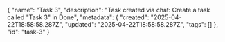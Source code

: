 {
  "name": "Task 3",
  "description": "Task created via chat: Create a task called \"Task 3\" in Done",
  "metadata": {
    "created": "2025-04-22T18:58:58.287Z",
    "updated": "2025-04-22T18:58:58.287Z",
    "tags": []
  },
  "id": "task-3"
}